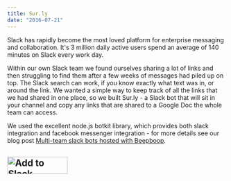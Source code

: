 ```yaml
---
title: Sur.ly
date: "2016-07-21"
---
```


Slack has rapidly become the most loved platform for enterprise messaging and collaboration.  It's 3 million daily active users spend an average of 140 minutes on Slack every work day. 

Within our own Slack team we found ourselves sharing a lot of links and then struggling to find them after a few weeks of messages had piled up on top.  The Slack search can work, if you know exactly what text was in, or around the link.  We wanted a simple way to keep track of all the links that we had shared in one place, so we built Sur.ly - a Slack bot that will sit in your channel and copy any links that are shared to a Google Doc the whole team can access. 

We used the excellent node.js botkit library, which provides both slack integration and facebook messenger integration - for more details see our blog post <a href="2016-07-01-develop-multi-team-slack-bots">Multi-team slack bots hosted with Beepboop</a>.

<h2><a href='https://beepboophq.com/api/slack/auth/add-to-slack/5841c4bd5b7349cb9cbdaaf303d5eba7'><img alt='Add to Slack' height='40' width='139' src='https://platform.slack-edge.com/img/add_to_slack.png' srcset='https://platform.slack-edge.com/img/add_to_slack.png 1x, https://platform.slack-edge.com/img/add_to_slack@2x.png 2x' /></a></h2>